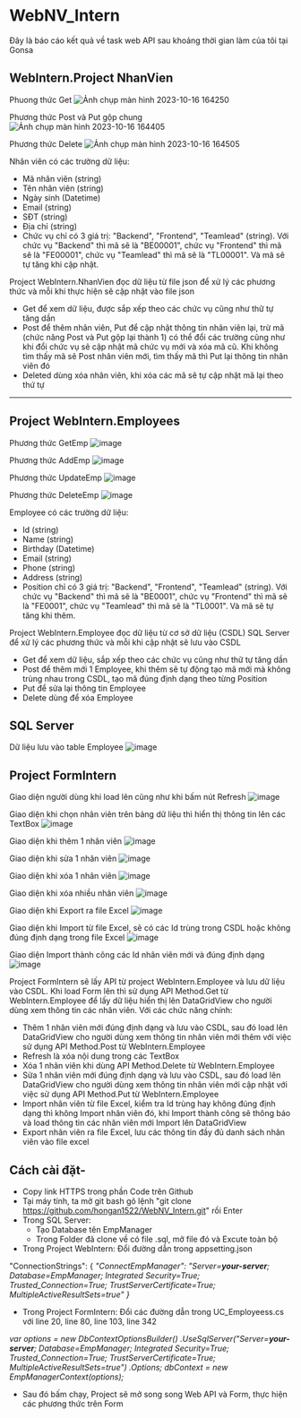 # WebNV_Intern
Đây là báo cáo kết quả về task web API sau khoảng thời gian làm của tôi tại Gonsa

## **WebIntern.Project NhanVien**

Phuong thức Get
![Ảnh chụp màn hình 2023-10-16 164250](https://github.com/hongan1522/WebNV_Intern/assets/95673805/85f102b7-dfea-4438-960e-10511b021e2c)

Phương thức Post và Put gộp chung
![Ảnh chụp màn hình 2023-10-16 164405](https://github.com/hongan1522/WebNV_Intern/assets/95673805/c8f82676-e4bf-4d91-942f-56bd9802ae95)

Phương thức Delete
![Ảnh chụp màn hình 2023-10-16 164505](https://github.com/hongan1522/WebNV_Intern/assets/95673805/9a79bab3-f7a8-477b-bca6-cf1cbcd739b8)

Nhân viên có các trường dữ liệu:
- Mã nhân viên (string)
- Tên nhân viên (string)
- Ngày sinh (Datetime)
- Email (string)
- SĐT (string)
- Địa chỉ (string)
- Chức vụ chỉ có 3 giá trị: "Backend", "Frontend", "Teamlead" (string). Với chức vụ "Backend" thì mã sẽ là "BE00001", chức vụ "Frontend" thì mã sẽ là "FE00001", chức vụ "Teamlead" thì mã sẽ là "TL00001". Và mã sẽ tự tăng khi cập nhật.  

Project WebIntern.NhanVien đọc dữ liệu từ file json để xử lý các phương thức và mỗi khi thực hiện sẽ cập nhật vào file json
- Get để xem dữ liệu, được sắp xếp theo các chức vụ cũng như thữ tự tăng dần
- Post để thêm nhân viên, Put để cập nhật thông tin nhân viên lại, trừ mã (chức năng Post và Put gộp lại thành 1) có thể đổi các trường cũng như khi đổi chức vụ sẽ cập nhật mã chức vụ mới và xóa mã cũ. Khi không tìm thấy mã sẽ Post nhân viên mới, tìm thấy mã thì Put lại thông tin nhân viên đó
- Deleted dùng xóa nhân viên, khi xóa các mã sẽ tự cập nhật mã lại theo thứ tự

----------------------------------------------------------------------------------------------------------------------------------------------------------------------------

## **Project WebIntern.Employees**

Phương thức GetEmp
![image](https://github.com/hongan1522/WebNV_Intern/assets/95673805/92a11bfe-2c66-4180-80e5-b97398114a10)

Phương thức AddEmp
![image](https://github.com/hongan1522/WebNV_Intern/assets/95673805/5c3099ce-9c08-4923-a6b2-b33fa58faf98)

Phương thức UpdateEmp
![image](https://github.com/hongan1522/WebNV_Intern/assets/95673805/8cfb203f-c865-449a-95f2-739230237c4f)

Phương thức DeleteEmp
![image](https://github.com/hongan1522/WebNV_Intern/assets/95673805/e75925d5-4c04-41f3-afc1-6846fec50f7e)


Employee có các trường dữ liệu:
- Id (string)
- Name (string)
- Birthday (Datetime)
- Email (string)
- Phone (string)
- Address (string)
- Position chỉ có 3 giá trị: "Backend", "Frontend", "Teamlead" (string). Với chức vụ "Backend" thì mã sẽ là "BE0001", chức vụ "Frontend" thì mã sẽ là "FE0001", chức vụ "Teamlead" thì mã sẽ là "TL0001". Và mã sẽ tự tăng khi thêm.
  
Project WebIntern.Employee đọc dữ liệu từ cơ sở dữ liệu (CSDL) SQL Server để xử lý các phương thức và mỗi khi cập nhật sẽ lưu vào CSDL 
- Get để xem dữ liệu, sắp xếp theo các chức vụ cũng như thữ tự tăng dần
- Post để thêm mới 1 Employee, khi thêm sẽ tự động tạo mã mới mà không trùng nhau trong CSDL, tạo mã đúng định dạng theo từng Position
- Put để sửa lại thông tin Employee 
- Delete dùng để xóa Employee

## **SQL Server** 

Dữ liệu lưu vào table Employee
![image](https://github.com/hongan1522/WebNV_Intern/assets/95673805/80fce3a8-753f-49b1-8869-970759be4ddd)


## **Project FormIntern**

Giao diện người dùng khi load lên cũng như khi bấm nút Refresh
![image](https://github.com/hongan1522/WebNV_Intern/assets/95673805/bc1313a7-fb46-49f1-83a7-dc1eb0387435)

Giao diện khi chọn nhân viên trên bảng dữ liệu thì hiển thị thông tin lên các TextBox
![image](https://github.com/hongan1522/WebNV_Intern/assets/95673805/1444246f-e8ab-4860-a6f5-fadd5a5fe0eb)

Giao diện khi thêm 1 nhân viên
![image](https://github.com/hongan1522/WebNV_Intern/assets/95673805/0de65eac-f925-400b-93b3-ff9e91350f14)

Giao diện khi sửa 1 nhân viên
![image](https://github.com/hongan1522/WebNV_Intern/assets/95673805/09b03734-99b8-4619-8042-f713d51416ea)

Giao diện khi xóa 1 nhân viên
![image](https://github.com/hongan1522/WebNV_Intern/assets/95673805/8ac2fcce-f6eb-4430-9215-1ac39ad5858e)

Giao diện khi xóa nhiều nhân viên
![image](https://github.com/hongan1522/WebNV_Intern/assets/95673805/f9aae1f8-d1a7-4746-8f96-fbd0e4e0af66)

Giao diện khi Export ra file Excel
![image](https://github.com/hongan1522/WebNV_Intern/assets/95673805/4faf9469-e662-4346-ada8-776aef3ceb1a)

Giao diện khi Import từ file Excel, sẽ có các Id trùng trong CSDL hoặc không đúng định dạng trong file Excel
![image](https://github.com/hongan1522/WebNV_Intern/assets/95673805/52a94420-cdc4-4874-8715-3794084fd86b)

Giao diện Import thành công các Id nhân viên mới và đúng định dạng
![image](https://github.com/hongan1522/WebNV_Intern/assets/95673805/626b2ad1-4239-4cf9-a136-5b3c6d2e15a5)





Project FormIntern sẽ lấy API từ project WebIntern.Employee và lưu dữ liệu vào CSDL. Khi load Form lên thì sử dụng API Method.Get từ WebIntern.Employee để lấy dữ liệu hiển thị lên DataGridView cho người dùng xem thông tin các nhân viên. Với các chức năng chính:
- Thêm 1 nhân viên mới đúng định dạng và lưu vào CSDL, sau đó load lên DataGridView cho người dùng xem thông tin nhân viên mới thêm với việc sử dụng API Method.Post từ WebIntern.Employee 
- Refresh là xóa nội dung trong các TextBox 
- Xóa 1 nhân viên khi dùng API Method.Delete từ WebIntern.Employee
- Sửa 1 nhân viên mới đúng định dạng và lưu vào CSDL, sau đó load lên DataGridView cho người dùng xem thông tin nhân viên mới cập nhật với việc sử dụng API Method.Put từ WebIntern.Employee
- Import nhân viên từ file Excel, kiểm tra Id trùng hay không đúng định dạng thì không Import nhân viên đó, khi Import thành công sẽ thông báo và load thông tin các nhân viên mới Import lên DataGridView
- Export nhân viên ra file Excel, lưu các thông tin đầy đủ danh sách nhân viên vào file excel

## **Cách cài đặt**-
- Copy link HTTPS trong phần Code trên Github
- Tại máy tính, ta mở git bash gõ lệnh "git clone https://github.com/hongan1522/WebNV_Intern.git" rồi Enter
- Trong SQL Server:
  + Tạo Database tên EmpManager
  + Trong Folder đã clone về có file .sql, mở file đó và Excute toàn bộ
- Trong Project WebIntern: Đổi đường dẫn trong appsetting.json 

"ConnectionStrings": {
  *"ConnectEmpManager": "Server=**your-server**; Database=EmpManager; Integrated Security=True; Trusted_Connection=True; TrustServerCertificate=True; MultipleActiveResultSets=true"
}*
- Trong Project FormIntern: Đổi các đường dẫn trong UC_Employeess.cs với line 20, line 80, line 103, line 342

*var options = new DbContextOptionsBuilder<EmpManagerContext>()
    .UseSqlServer("Server=**your-server**; Database=EmpManager; Integrated Security=True; Trusted_Connection=True; TrustServerCertificate=True; MultipleActiveResultSets=true")
    .Options;
dbContext = new EmpManagerContext(options);*
- Sau đó bấm chạy, Project sẽ mở song song Web API và Form, thực hiện các phương thức trên Form 
